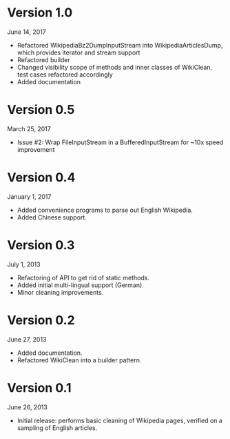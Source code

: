Version 1.0
===========
June 14, 2017

+ Refactored WikipediaBz2DumpInputStream into WikipediaArticlesDump, which provides iterator and stream support
+ Refactored builder
+ Changed visibility scope of methods and inner classes of WikiClean, test cases refactored accordingly
+ Added documentation

Version 0.5
===========
March 25, 2017

+ Issue #2: Wrap FileInputStream in a BufferedInputStream for ~10x speed improvement

Version 0.4
===========
January 1, 2017

+ Added convenience programs to parse out English Wikipedia.
+ Added Chinese support.

Version 0.3
===========
July 1, 2013

+ Refactoring of API to get rid of static methods.
+ Added initial multi-lingual support (German).
+ Minor cleaning improvements.

Version 0.2
===========
June 27, 2013

+ Added documentation.
+ Refactored WikiClean into a builder pattern.

Version 0.1
===========
June 26, 2013

+ Initial release: performs basic cleaning of Wikipedia pages, verified on a sampling of English articles.
